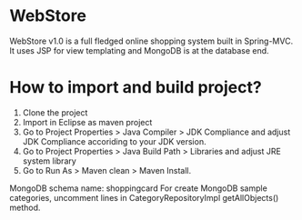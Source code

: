WebStore
=========
WebStore v1.0 is a full fledged online shopping system built in Spring-MVC. It uses JSP for view templating and MongoDB is at the database end.


How to import and build project?
===========
1. Clone the project 
2. Import in Eclipse as maven project
3. Go to Project Properties > Java Compiler > JDK Compliance and  adjust JDK Compliance accoriding to your JDK version.
4. Go to Project Properties > Java Build Path > Libraries and adjust JRE system library
5. Go to Run As > Maven clean > Maven Install.


MongoDB schema name: shoppingcard
For create MongoDB sample categories, uncomment lines in CategoryRepositoryImpl getAllObjects() method.
